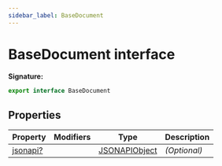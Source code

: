 ```yaml
---
sidebar_label: BaseDocument
---
```

# BaseDocument interface

**Signature:**

```typescript
export interface BaseDocument 
```

## Properties

|  Property | Modifiers | Type | Description |
|  --- | --- | --- | --- |
|  [jsonapi?](./ts-japi.basedocument.jsonapi.md) |  | [JSONAPIObject](./ts-japi.jsonapiobject.md) | <i>(Optional)</i> |

